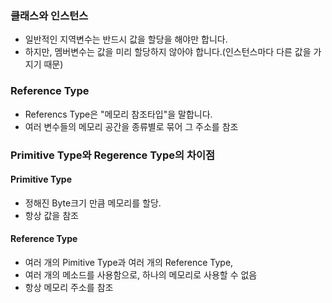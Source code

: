 ### 클래스와 인스턴스
- 일반적인 지역변수는 반드시 값을 할당을 해야만 합니다.
- 하지만, 멤버변수는 값을 미리 할당하지 않아야 합니다.(인스턴스마다 다른 값을 가지기 때문)
### Reference Type
- Referencs Type은 "메모리 참조타입"을 말합니다.
- 여러 변수들의 메모리 공간을 종류별로 묶어 그 주소를 참조
### Primitive Type와 Regerence Type의 차이점
#### Primitive Type
- 정해진 Byte크기 만큼 메모리를 할당.
- 항상 값을 참조
#### Reference Type
- 여러 개의 Pimitive Type과 여러 개의 Reference Type,
- 여러 개의 메소드를 사용함으로, 하나의 메모리로 사용할 수 없음
- 항상 메모리 주소를 참조

